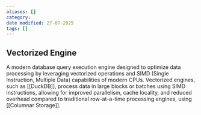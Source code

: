 ```yaml
---
aliases: []
category:
date modified: 27-07-2025
tags: []
---
```

## Vectorized Engine

A modern database query execution engine designed to optimize data processing by leveraging vectorized operations and SIMD (Single Instruction, Multiple Data) capabilities of modern CPUs. Vectorized engines, such as [[DuckDB]], process data in large blocks or batches using SIMD instructions, allowing for improved parallelism, cache locality, and reduced overhead compared to traditional row-at-a-time processing engines, using [[Columnar Storage]].